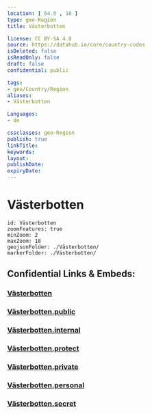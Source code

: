 ```yaml
---
location: [ 64.9 , 18 ] 
type: geo-Region
title: Västerbotten

license: CC BY-SA 4.0
source: https://datahub.io/core/country-codes
isDeleted: false
isReadOnly: false
draft: false
confidential: public

tags:
- geo/Country/Region
aliases:
- Västerbotten

Languages:
- de

cssclasses: geo-Region
publish: true
linkTitle: 
keywords: 
layout: 
publishDate: 
expiryDate: 
---
```


# Västerbotten

```leaflet
id: Västerbotten
zoomFeatures: true 
minZoom: 2 
maxZoom: 18
geojsonFolder: ./Västerbotten/
markerFolder: ./Västerbotten/
```


## Confidential Links & Embeds: 

### [Västerbotten](/_Standards/Earth/Continent/Europe/Europe~North/Sweden/Provinces~Sweden/Västerbotten.md) 

### [Västerbotten.public](/_public/Earth/Continent/Europe/Europe~North/Sweden/Provinces~Sweden/Västerbotten.public.md) 

### [Västerbotten.internal](/_internal/Earth/Continent/Europe/Europe~North/Sweden/Provinces~Sweden/Västerbotten.internal.md) 

### [Västerbotten.protect](/_protect/Earth/Continent/Europe/Europe~North/Sweden/Provinces~Sweden/Västerbotten.protect.md) 

### [Västerbotten.private](/_private/Earth/Continent/Europe/Europe~North/Sweden/Provinces~Sweden/Västerbotten.private.md) 

### [Västerbotten.personal](/_personal/Earth/Continent/Europe/Europe~North/Sweden/Provinces~Sweden/Västerbotten.personal.md) 

### [Västerbotten.secret](/_secret/Earth/Continent/Europe/Europe~North/Sweden/Provinces~Sweden/Västerbotten.secret.md)

